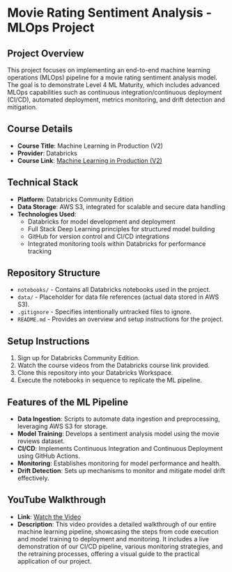 # Movie Rating Sentiment Analysis - MLOps Project

## Project Overview
This project focuses on implementing an end-to-end machine learning operations (MLOps) pipeline for a movie rating sentiment analysis model. The goal is to demonstrate Level 4 ML Maturity, which includes advanced MLOps capabilities such as continuous integration/continuous deployment (CI/CD), automated deployment, metrics monitoring, and drift detection and mitigation.

## Course Details
- **Course Title**: Machine Learning in Production (V2)
- **Provider**: Databricks
- **Course Link**: [Machine Learning in Production (V2)](https://customer-academy.databricks.com/learn/course/1522/machine-learning-in-production-v2)

## Technical Stack
- **Platform**: Databricks Community Edition
- **Data Storage**: AWS S3, integrated for scalable and secure data handling
- **Technologies Used**:
  - Databricks for model development and deployment
  - Full Stack Deep Learning principles for structured model building
  - GitHub for version control and CI/CD integrations
  - Integrated monitoring tools within Databricks for performance tracking

## Repository Structure
- `notebooks/` - Contains all Databricks notebooks used in the project.
- `data/` - Placeholder for data file references (actual data stored in AWS S3).
- `.gitignore` - Specifies intentionally untracked files to ignore.
- `README.md` - Provides an overview and setup instructions for the project.

## Setup Instructions
1. Sign up for Databricks Community Edition.
2. Watch the course videos from the Databricks course link provided.
3. Clone this repository into your Databricks Workspace.
4. Execute the notebooks in sequence to replicate the ML pipeline.

## Features of the ML Pipeline
- **Data Ingestion**: Scripts to automate data ingestion and preprocessing, leveraging AWS S3 for storage.
- **Model Training**: Develops a sentiment analysis model using the movie reviews dataset.
- **CI/CD**: Implements Continuous Integration and Continuous Deployment using GitHub Actions.
- **Monitoring**: Establishes monitoring for model performance and health.
- **Drift Detection**: Sets up mechanisms to monitor and mitigate model drift effectively.

## YouTube Walkthrough
- **Link**: [Watch the Video](https://drive.google.com/file/d/1ZJMmz2BrVm3fA-e5uHGqcmAIF-VEH9QA/view?usp=sharing)
- **Description**: This video provides a detailed walkthrough of our entire machine learning pipeline, showcasing the steps from code execution and model training to deployment and monitoring. It includes a live demonstration of our CI/CD pipeline, various monitoring strategies, and the retraining processes, offering a visual guide to the practical application of our project.



